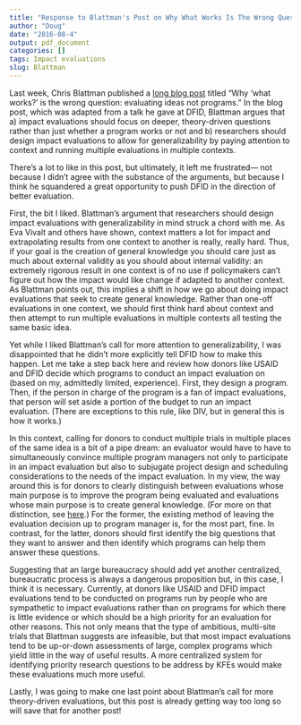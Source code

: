```yaml
---
title: "Response to Blattman's Post on Why What Works Is The Wrong Question"
author: "Doug"
date: "2016-08-4"
output: pdf_document
categories: []
tags: Impact evaluations
slug: Blattman
---
```



Last week, Chris Blattman published a [long blog post](http://chrisblattman.com/2016/07/19/14411/) titled “Why ‘what works?’ is the wrong question: evaluating ideas not programs.”  In the blog post, which was adapted from a talk he gave at DFID, Blattman argues that a) impact evaluations should focus on deeper, theory-driven questions rather than just whether a program works or not and b) researchers should design impact evaluations to allow for generalizability by paying attention to context and running multiple evaluations in multiple contexts.  

There’s a lot to like in this post, but ultimately, it left me frustrated— not because I didn’t agree with the substance of the arguments, but because I think he squandered a great opportunity to push DFID in the direction of better evaluation.  

First, the bit I liked. Blattman’s argument that researchers should design impact evaluations with generalizability in mind struck a chord with me.  As Eva Vivalt and others have shown, context matters a lot for impact and extrapolating results from one context to another is really, really hard.  Thus, if your goal is the creation of general knowledge you should care just as much about external validity as you should about internal validity: an extremely rigorous result in one context is of no use if policymakers can’t figure out how the impact would like change if adapted to another context.  As Blattman points out, this implies a shift in how we go about doing impact evaluations that seek to create general knowledge.  Rather than one-off evaluations in one context, we should first think hard about context and then attempt to run multiple evaluations in multiple contexts all testing the same basic idea. 

Yet while I liked Blattman’s call for more attention to generalizability, I was disappointed that he didn’t more explicitly tell DFID how to make this happen.  Let me take a step back here and review how donors like USAID and DFID decide which programs to conduct an impact evaluation on (based on my, admittedly limited, experience).  First, they design a program. Then, if the person in charge of the program is a fan of impact evaluations, that person will set aside a portion of the budget to run an impact evaluation.  (There are exceptions to this rule, like DIV, but in general this is how it works.)  

In this context, calling for donors to conduct multiple trials in multiple places of the same idea is a bit of a pipe dream: an evaluator would have to have to simultaneously convince multiple program managers not only to participate in an impact evaluation but also to subjugate project design and scheduling considerations to the needs of the impact evaluation.  In my view, the way around this is for donors to clearly distinguish between evaluations whose main purpose is to improve the program being evaluated and evaluations whose main purpose is to create general knowledge.  (For more on that distinction, see [here](http://idinsight.org/idinsight-presents-at-3ie-evidence-week-on-the-future-of-impact-evaluation/).)  For the former, the existing method of leaving the evaluation decision up to program manager is, for the most part, fine.  In contrast, for the latter, donors should first identify the big questions that they want to answer and then identify which programs can help them answer these questions.

Suggesting that an large bureaucracy should add yet another centralized, bureaucratic process is always a dangerous proposition but, in this case, I think it is necessary.  Currently, at donors like USAID and DFID  impact evaluations tend to be conducted on programs run by people who are sympathetic to impact evaluations rather than on programs for which there is little evidence or which should be a high priority for an evaluation for other reasons.  This not only means that the type of ambitious, multi-site trials that Blattman suggests are infeasible, but that most impact evaluations tend to be up-or-down assessments of large, complex programs which yield little in the way of useful results.  A more centralized system for identifying priority research questions to be address by KFEs would make these evaluations much more useful.  

Lastly, I was going to make one last point about Blattman’s call for more theory-driven evaluations, but this post is already getting way too long so will save that for another post!
